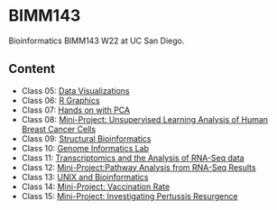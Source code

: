 # BIMM143
Bioinformatics BIMM143 W22 at UC San Diego.

## Content
- Class 05: [Data Visualizations](https://github.com/iyang2000/bimm143/tree/main/class05)
- Class 06: [R Graphics](https://github.com/iyang2000/bimm143/tree/main/class06)
- Class 07: [Hands on with PCA](https://github.com/iyang2000/bimm143/tree/main/class07)
- Class 08: [Mini-Project: Unsupervised Learning Analysis of Human Breast Cancer Cells](https://github.com/iyang2000/bimm143/tree/main/class08)
- Class 09: [Structural Bioinformatics](https://github.com/iyang2000/bimm143/tree/main/class09)
- Class 10: [Genome Informatics Lab](https://github.com/iyang2000/bimm143/tree/main/class10)
- Class 11: [Transcriptomics and the Analysis of RNA-Seq data](https://github.com/iyang2000/bimm143/tree/main/class11)
- Class 12: [Mini-Project:Pathway Analysis from RNA-Seq Results](https://github.com/iyang2000/bimm143/tree/main/class12)
- Class 13: [UNIX and Bioinformatics](https://github.com/iyang2000/bimm143/tree/main/class13)
- Class 14: [Mini-Project: Vaccination Rate](https://github.com/iyang2000/bimm143/tree/main/class1)
- Class 15: [Mini-Project: Investigating Pertussis Resurgence](https://github.com/iyang2000/bimm143/tree/main/class15)
